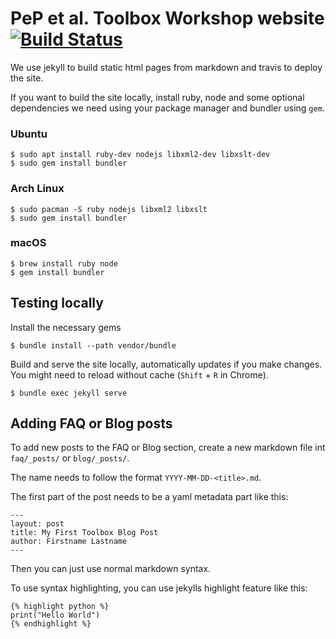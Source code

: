 # PeP et al. Toolbox Workshop website [![Build Status](https://travis-ci.org/pep-dortmund/homepage-toolbox.svg?branch=master)](https://travis-ci.org/pep-dortmund/homepage-toolbox)

We use jekyll to build static html pages from markdown and travis to deploy the site.

If you want to build the site locally, install ruby, node and some optional dependencies we need using your package manager and bundler using `gem`.

### Ubuntu

```
$ sudo apt install ruby-dev nodejs libxml2-dev libxslt-dev
$ sudo gem install bundler
```


### Arch Linux

```
$ sudo pacman -S ruby nodejs libxml2 libxslt
$ sudo gem install bundler
```

### macOS

```
$ brew install ruby node
$ gem install bundler
```

## Testing locally

Install the necessary gems
```
$ bundle install --path vendor/bundle
```

Build and serve the site locally, automatically updates if you make changes.
You might need to reload without cache (`Shift` + `R` in Chrome).

```
$ bundle exec jekyll serve
```

## Adding FAQ or Blog posts

To add new posts to the FAQ or Blog section, create a new markdown file
int `faq/_posts/` or `blog/_posts/`.

The name needs to follow the format `YYYY-MM-DD-<title>.md`.

The first part of the post needs to be a yaml metadata part like this:
```
---
layout: post
title: My First Toolbox Blog Post
author: Firstname Lastname
---
```

Then you can just use normal markdown syntax.

To use syntax highlighting, you can use jekylls highlight feature like this:

```
{% highlight python %}
print("Hello World")
{% endhighlight %}
```

